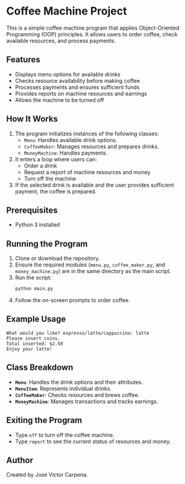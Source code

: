 # Coffee Machine Project

This is a simple coffee machine program that applies Object-Oriented Programming (OOP) principles. It allows users to order coffee, check available resources, and process payments.

## Features
- Displays menu options for available drinks
- Checks resource availability before making coffee
- Processes payments and ensures sufficient funds
- Provides reports on machine resources and earnings
- Allows the machine to be turned off

## How It Works
1. The program initializes instances of the following classes:
   - `Menu`: Handles available drink options.
   - `CoffeeMaker`: Manages resources and prepares drinks.
   - `MoneyMachine`: Handles payments.
2. It enters a loop where users can:
   - Order a drink
   - Request a report of machine resources and money
   - Turn off the machine
3. If the selected drink is available and the user provides sufficient payment, the coffee is prepared.

## Prerequisites
- Python 3 installed

## Running the Program
1. Clone or download the repository.
2. Ensure the required modules (`menu.py`, `coffee_maker.py`, and `money_machine.py`) are in the same directory as the main script.
3. Run the script:
   ```bash
   python main.py
   ```
4. Follow the on-screen prompts to order coffee.

## Example Usage
```
What would you like? espresso/latte/cappuccino: latte
Please insert coins.
Total inserted: $2.50
Enjoy your latte!
```

## Class Breakdown
- **`Menu`**: Handles the drink options and their attributes.
- **`MenuItem`**: Represents individual drinks.
- **`CoffeeMaker`**: Checks resources and brews coffee.
- **`MoneyMachine`**: Manages transactions and tracks earnings.

## Exiting the Program
- Type `off` to turn off the coffee machine.
- Type `report` to see the current status of resources and money.

## Author
Created by Jose Victor Carpena.
